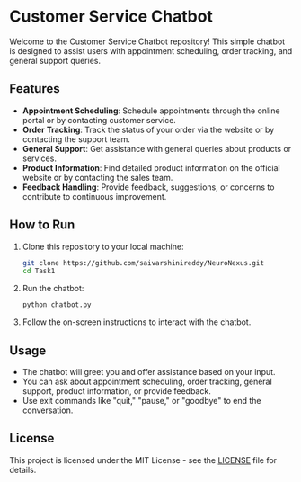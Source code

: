 # Customer Service Chatbot

Welcome to the Customer Service Chatbot repository! This simple chatbot is designed to assist users with appointment scheduling, order tracking, and general support queries.

## Features

- **Appointment Scheduling**: Schedule appointments through the online portal or by contacting customer service.
- **Order Tracking**: Track the status of your order via the website or by contacting the support team.
- **General Support**: Get assistance with general queries about products or services.
- **Product Information**: Find detailed product information on the official website or by contacting the sales team.
- **Feedback Handling**: Provide feedback, suggestions, or concerns to contribute to continuous improvement.

## How to Run

1. Clone this repository to your local machine:

    ```bash
    git clone https://github.com/saivarshinireddy/NeuroNexus.git
    cd Task1
    ```

2. Run the chatbot:

    ```bash
    python chatbot.py
    ```

3. Follow the on-screen instructions to interact with the chatbot.

## Usage

- The chatbot will greet you and offer assistance based on your input.
- You can ask about appointment scheduling, order tracking, general support, product information, or provide feedback.
- Use exit commands like "quit," "pause," or "goodbye" to end the conversation.


## License

This project is licensed under the MIT License - see the [LICENSE](LICENSE) file for details.
